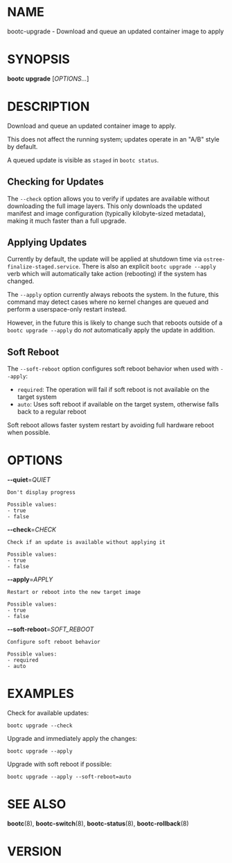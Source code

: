 # NAME

bootc-upgrade - Download and queue an updated container image to apply

# SYNOPSIS

**bootc upgrade** [*OPTIONS...*]

# DESCRIPTION

Download and queue an updated container image to apply.

This does not affect the running system; updates operate in an "A/B" style by default.

A queued update is visible as `staged` in `bootc status`.

## Checking for Updates

The `--check` option allows you to verify if updates are available without downloading the full image layers. This only downloads the updated manifest and image configuration (typically kilobyte-sized metadata), making it much faster than a full upgrade.

## Applying Updates

Currently by default, the update will be applied at shutdown time via `ostree-finalize-staged.service`.
There is also an explicit `bootc upgrade --apply` verb which will automatically take action (rebooting)
if the system has changed.

The `--apply` option currently always reboots the system. In the future, this command may detect cases where no kernel changes are queued and perform a userspace-only restart instead.

However, in the future this is likely to change such that reboots outside of a `bootc upgrade --apply`
do *not* automatically apply the update in addition.

## Soft Reboot

The `--soft-reboot` option configures soft reboot behavior when used with `--apply`:

- `required`: The operation will fail if soft reboot is not available on the target system
- `auto`: Uses soft reboot if available on the target system, otherwise falls back to a regular reboot

Soft reboot allows faster system restart by avoiding full hardware reboot when possible.

# OPTIONS

<!-- BEGIN GENERATED OPTIONS -->
**--quiet**=*QUIET*

    Don't display progress

    Possible values:
    - true
    - false

**--check**=*CHECK*

    Check if an update is available without applying it

    Possible values:
    - true
    - false

**--apply**=*APPLY*

    Restart or reboot into the new target image

    Possible values:
    - true
    - false

**--soft-reboot**=*SOFT_REBOOT*

    Configure soft reboot behavior

    Possible values:
    - required
    - auto

<!-- END GENERATED OPTIONS -->

# EXAMPLES

Check for available updates:

    bootc upgrade --check

Upgrade and immediately apply the changes:

    bootc upgrade --apply

Upgrade with soft reboot if possible:

    bootc upgrade --apply --soft-reboot=auto

# SEE ALSO

**bootc**(8), **bootc-switch**(8), **bootc-status**(8), **bootc-rollback**(8)

# VERSION

<!-- VERSION PLACEHOLDER -->
